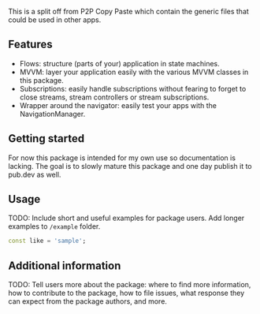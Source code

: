 This is a split off from P2P Copy Paste which contain the generic files that could be used in other apps.

## Features

* Flows: structure (parts of your) application in state machines.
* MVVM: layer your application easily with the various MVVM classes in this package.
* Subscriptions: easily handle subscriptions without fearing to forget to close streams, stream controllers or stream subscriptions.
* Wrapper around the navigator: easily test your apps with the NavigationManager.

## Getting started

For now this package is intended for my own use so documentation is lacking. The goal is to slowly mature this package and one day publish it to pub.dev as well.

## Usage

TODO: Include short and useful examples for package users. Add longer examples
to `/example` folder.

```dart
const like = 'sample';
```

## Additional information

TODO: Tell users more about the package: where to find more information, how to
contribute to the package, how to file issues, what response they can expect
from the package authors, and more.
